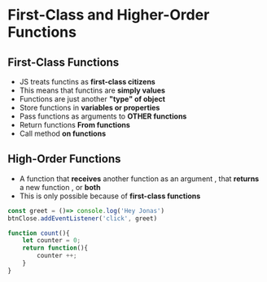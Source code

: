 # First-Class and Higher-Order Functions

## First-Class Functions
- JS treats functins as **first-class citizens**
- This means that functins are **simply values**
- Functions are just another **"type" of object**
- Store functions in **variables or properties**
- Pass functions as arguments to **OTHER functions**
- Return functions **From functions**
- Call method **on functions**

## High-Order Functions
- A function that **receives** another function as an argument , that **returns** a new function , or **both**
- This is only possible because of **first-class functions**

```js
const greet = ()=> console.log('Hey Jonas')
btnClose.addEventListener('click', greet)
```

```js
function count(){
    let counter = 0;
    return function(){
        counter ++;
    }
}
```


